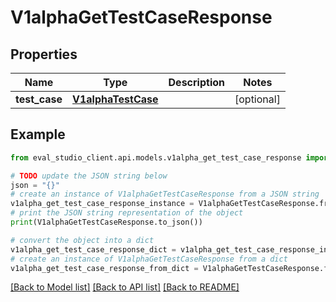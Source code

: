 # V1alphaGetTestCaseResponse


## Properties

Name | Type | Description | Notes
------------ | ------------- | ------------- | -------------
**test_case** | [**V1alphaTestCase**](V1alphaTestCase.md) |  | [optional] 

## Example

```python
from eval_studio_client.api.models.v1alpha_get_test_case_response import V1alphaGetTestCaseResponse

# TODO update the JSON string below
json = "{}"
# create an instance of V1alphaGetTestCaseResponse from a JSON string
v1alpha_get_test_case_response_instance = V1alphaGetTestCaseResponse.from_json(json)
# print the JSON string representation of the object
print(V1alphaGetTestCaseResponse.to_json())

# convert the object into a dict
v1alpha_get_test_case_response_dict = v1alpha_get_test_case_response_instance.to_dict()
# create an instance of V1alphaGetTestCaseResponse from a dict
v1alpha_get_test_case_response_from_dict = V1alphaGetTestCaseResponse.from_dict(v1alpha_get_test_case_response_dict)
```
[[Back to Model list]](../README.md#documentation-for-models) [[Back to API list]](../README.md#documentation-for-api-endpoints) [[Back to README]](../README.md)


